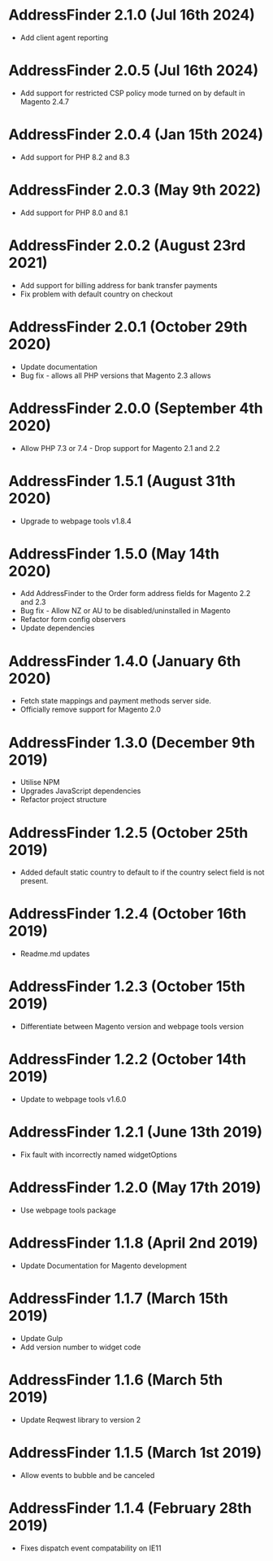 # AddressFinder 2.1.0 (Jul 16th 2024)
* Add client agent reporting

# AddressFinder 2.0.5 (Jul 16th 2024)
* Add support for restricted CSP policy mode turned on by default in Magento 2.4.7

# AddressFinder 2.0.4 (Jan 15th 2024)
* Add support for PHP 8.2 and 8.3

# AddressFinder 2.0.3 (May 9th 2022)
* Add support for PHP 8.0 and 8.1

# AddressFinder 2.0.2 (August 23rd 2021)
* Add support for billing address for bank transfer payments
* Fix problem with default country on checkout

# AddressFinder 2.0.1 (October 29th 2020)
* Update documentation
* Bug fix - allows all PHP versions that Magento 2.3 allows

# AddressFinder 2.0.0 (September 4th 2020)
* Allow PHP 7.3 or 7.4 - Drop support for Magento 2.1 and 2.2

# AddressFinder 1.5.1 (August 31th 2020)
* Upgrade to webpage tools v1.8.4

# AddressFinder 1.5.0 (May 14th 2020)
* Add AddressFinder to the Order form address fields for Magento 2.2 and 2.3
* Bug fix - Allow NZ or AU to be disabled/uninstalled in Magento
* Refactor form config observers
* Update dependencies

# AddressFinder 1.4.0 (January 6th 2020)
* Fetch state mappings and payment methods server side.
* Officially remove support for Magento 2.0

# AddressFinder 1.3.0 (December 9th 2019)
* Utilise NPM
* Upgrades JavaScript dependencies
* Refactor project structure

# AddressFinder 1.2.5 (October 25th 2019)
* Added default static country to default to if the country select field is not present.

# AddressFinder 1.2.4 (October 16th 2019)
* Readme.md updates

# AddressFinder 1.2.3 (October 15th 2019)
* Differentiate between Magento version and webpage tools version

# AddressFinder 1.2.2 (October 14th 2019)
* Update to webpage tools v1.6.0

# AddressFinder 1.2.1 (June 13th 2019)
* Fix fault with incorrectly named widgetOptions

# AddressFinder 1.2.0 (May 17th 2019)
* Use webpage tools package

# AddressFinder 1.1.8 (April 2nd 2019)
* Update Documentation for Magento development

# AddressFinder 1.1.7 (March 15th 2019)
* Update Gulp
* Add version number to widget code

# AddressFinder 1.1.6 (March 5th 2019)
* Update Reqwest library to version 2

# AddressFinder 1.1.5 (March 1st 2019)
* Allow events to bubble and be canceled

# AddressFinder 1.1.4 (February 28th 2019)
* Fixes dispatch event compatability on IE11
